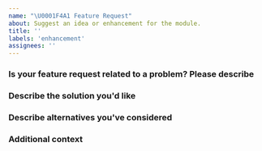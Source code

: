 ```yaml
---
name: "\U0001F4A1 Feature Request"
about: Suggest an idea or enhancement for the module.
title: ''
labels: 'enhancement'
assignees: ''
---
```


### Is your feature request related to a problem? Please describe
<!-- A clear and concise description of what the problem is. Ex. I'm always frustrated when [...] -->

### Describe the solution you'd like
<!-- A clear and concise description of what you want to happen. -->

### Describe alternatives you've considered
<!-- A clear and concise description of any alternative solutions or features you've considered. -->

### Additional context
<!-- Add any other context or screenshots about the feature request here. -->
